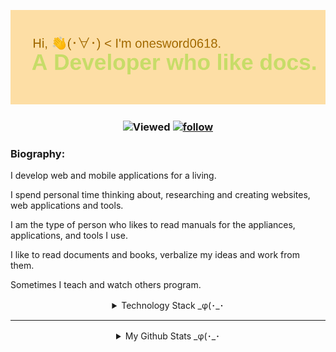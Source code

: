 [![Header](./docs/assets/header.png)](https://github.com/onesword0618)

<h3 align="center">

![Viewed](https://komarev.com/ghpvc/?username=onesword0618&color=E7BB5E)
[![follow](https://img.shields.io/github/followers/onesword0618?label=Follow)](https://github.com/onesword0618)

</h3>

### Biography:

I develop web and mobile applications for a living.

I spend personal time thinking about, researching and creating websites, web applications and tools.

I am the type of person who likes to read manuals for the appliances, applications, and tools I use.

I like to read documents and books, verbalize my ideas and work from them.

Sometimes I teach and watch others program.

<details>
   <summary align="center">Technology Stack _φ(･_･ </summary>

### Programming Languages

<a href="https://developer.mozilla.org/en-US/docs/Web/JavaScript" target="_blank" >
   <img src="https://raw.githubusercontent.com/devicons/devicon/master/icons/javascript/javascript-original.svg" alt="javascript" width="40" height="40"/>
</a>
<a href="https://www.java.com" target="_blank" >
   <img src="https://raw.githubusercontent.com/devicons/devicon/master/icons/java/java-original.svg" alt="java" width="40" height="40"/>
</a>
<a href="https://docs.microsoft.com/en-us/dotnet/csharp" target="_blank" >
   <img src="https://raw.githubusercontent.com/devicons/devicon/master/icons/csharp/csharp-original.svg" alt="csharp" width="40" height="40"/>
</a>
<a href="https://www.php.net" target="_blank" >
  <img src="https://raw.githubusercontent.com/devicons/devicon/master/icons/php/php-original.svg" alt="php" width="40" height="40"/>
</a>
<a href="https://go.dev" target="_blank" >
   <img src="https://raw.githubusercontent.com/devicons/devicon/master/icons/go/go-original.svg" alt="go" width="40" height="40"/>
</a>
<a href="https://docs.microsoft.com/en-us/dotnet/visual-basic" target="_blank" >
   <img src="https://www.vectorlogo.zone/logos/microsoft_vb/microsoft_vb-icon.svg" alt="visual-basic" width="40" height="40"/>
</a>
<a href="https://kotlinlang.org" target="_blank" >
   <img src="https://www.vectorlogo.zone/logos/kotlinlang/kotlinlang-icon.svg" alt="kotlin" width="40" height="40"/>
</a>
<a href="https://kotlinlang.org" target="_blank" >
   <img src="https://www.vectorlogo.zone/logos/groovy-lang/groovy-lang-icon.svg" alt="groovy" width="40" height="40"/>
</a>

### Frontend Development

<a href="https://html.spec.whatwg.org/multipage" target="_blank" >
   <img src="https://raw.githubusercontent.com/devicons/devicon/master/icons/html5/html5-original-wordmark.svg" alt="html5" width="40" height="40"/>
</a>
<a href="https://www.w3.org/Style/CSS/current-work" target="_blank" >
   <img src="https://raw.githubusercontent.com/devicons/devicon/master/icons/css3/css3-original-wordmark.svg" alt="css3" width="40" height="40"/>
</a>
<a href="https://getbootstrap.com" target="_blank" >
   <img src="https://raw.githubusercontent.com/devicons/devicon/master/icons/bootstrap/bootstrap-plain-wordmark.svg" alt="bootstrap" width="40" height="40"/>
</a>
<a href="https://tailwindcss.com" target="_blank" >
   <img src="https://www.vectorlogo.zone/logos/tailwindcss/tailwindcss-icon.svg" alt="tailwindcss" width="40" height="40"/>
</a>
<a href="https://sass-lang.com" target="_blank" >
   <img src="https://raw.githubusercontent.com/devicons/devicon/master/icons/sass/sass-original.svg" alt="sass" width="40" height="40"/>
</a>
<a href="https://gulpjs.com" target="_blank" >
   <img src="https://raw.githubusercontent.com/devicons/devicon/master/icons/gulp/gulp-plain.svg" alt="gulp" width="40" height="40"/>
</a>
<a href="https://babeljs.io" target="_blank" >
   <img src="https://raw.githubusercontent.com/babel/logo/master/babel.png" alt="babel" width="40" height="40"/>
</a>
<a href="https://prettier.io" target="_blank" >
   <img src="https://github.com/prettier/prettier/blob/main/website/static/icon.png?raw=true" alt="prettier" width="40" height="40"/>
</a>
<a href="https://eslint.org" target="_blank" >
   <img src="https://www.vectorlogo.zone/logos/eslint/eslint-icon.svg" alt="eslint" width="40" height="40"/>
</a>
<a href="https://webpack.js.org" target="_blank" >
   <img src="https://raw.githubusercontent.com/devicons/devicon/d00d0969292a6569d45b06d3f350f463a0107b0d/icons/webpack/webpack-original-wordmark.svg" alt="webpack" width="40" height="40"/>
</a>
<a href="https://redux.js.org" target="_blank" >
   <img src="https://raw.githubusercontent.com/devicons/devicon/master/icons/redux/redux-original.svg" alt="redux" width="40" height="40"/>
</a>
<a href="https://reactjs.org" target="_blank" >
   <img src="https://raw.githubusercontent.com/devicons/devicon/master/icons/react/react-original-wordmark.svg" alt="react" width="40" height="40"/>
</a>
<a href="https://www.typescriptlang.org" target="_blank" >
   <img src="https://raw.githubusercontent.com/devicons/devicon/master/icons/typescript/typescript-original.svg" alt="typescript" width="80" height="40"/>
</a>
<a href="https://storybook.js.org" target="_blank" >
   <img src="https://raw.githubusercontent.com/devicons/devicon/master/icons/storybook/storybook-original.svg" alt="storybook" width="80" height="40"/>
</a>

### Backend Development

<a href="https://nodejs.org" target="_blank" >
   <img src="https://raw.githubusercontent.com/devicons/devicon/master/icons/nodejs/nodejs-original-wordmark.svg" alt="nodejs" width="40" height="40"/>
</a>
<a href="https://expressjs.com" target="_blank" >
   <img src="https://raw.githubusercontent.com/devicons/devicon/master/icons/express/express-original-wordmark.svg" alt="express" width="40" height="40"/>
</a>
<a href="https://graphql.org" target="_blank" >
   <img src="https://www.vectorlogo.zone/logos/graphql/graphql-icon.svg" alt="graphql" width="40" height="40"/>
</a>
<a href="https://spring.io" target="_blank" >
   <img src="https://www.vectorlogo.zone/logos/springio/springio-icon.svg" alt="spring" width="40" height="40"/>
</a>
<a href="https://www.playframework.com" target="_blank" >
   <img src="https://avatars.githubusercontent.com/u/319107?s=200&v=4" alt="play" width="40" height="40"/>
</a>
<a href="https://struts.apache.org" target="_blank" >
   <img src="https://www.vectorlogo.zone/logos/apache_struts/apache_struts-icon.svg" alt="struts" width="40" height="40"/>
</a>
<a href="https://grails.org" target="_blank" >
   <img src="https://www.vectorlogo.zone/logos/grails/grails-icon.svg" alt="struts" width="40" height="40"/>
</a>

### Mobile App Development

<a href="https://reactnative.dev" target="_blank" >
   <img src="https://reactnative.dev/img/header_logo.svg" alt="reactnative" width="40" height="40"/>
</a>

### Database

<a href="https://www.mongodb.com" target="_blank" >
   <img src="https://raw.githubusercontent.com/devicons/devicon/master/icons/mongodb/mongodb-original-wordmark.svg" alt="mongodb" width="40" height="40"/>
</a>
<a href="https://www.microsoft.com/en-us/sql-server" target="_blank" >
   <img src="https://www.svgrepo.com/show/303229/microsoft-sql-server-logo.svg" alt="mssql" width="40" height="40"/>
</a>
<a href="https://www.mysql.com" target="_blank" >
   <img src="https://raw.githubusercontent.com/devicons/devicon/master/icons/mysql/mysql-original-wordmark.svg" alt="mysql" width="40" height="40"/>
</a>
<a href="https://www.oracle.com" target="_blank" >
   <img src="https://raw.githubusercontent.com/devicons/devicon/master/icons/oracle/oracle-original.svg" alt="oracle" width="40" height="40"/>
</a>
<a href="https://www.sqlite.org" target="_blank" >
   <img src="https://www.vectorlogo.zone/logos/sqlite/sqlite-icon.svg" alt="sqlite" width="40" height="40"/>
</a>
<a href="https://mariadb.org" target="_blank" >
   <img src="https://www.vectorlogo.zone/logos/mariadb/mariadb-icon.svg" alt="mariadb" width="40" height="40"/>
</a>
<a href="https://www.postgresql.org" target="_blank" >
   <img src="https://www.vectorlogo.zone/logos/postgresql/postgresql-icon.svg" alt="postgresql" width="40" height="40"/>
</a>
<a href="https://redis.io" target="_blank" >
   <img src="https://raw.githubusercontent.com/devicons/devicon/master/icons/redis/redis-original-wordmark.svg" alt="redis" width="40" height="40"/>
</a>
<a href="https://lucene.apache.org/solr" target="_blank" >
   <img src="https://www.vectorlogo.zone/logos/apache_solr/apache_solr-icon.svg" alt="solr" width="40" height="40"/>
</a>

### Devops

<a href="https://aws.amazon.com" target="_blank" >
 <img src="https://raw.githubusercontent.com/devicons/devicon/master/icons/amazonwebservices/amazonwebservices-original-wordmark.svg" alt="aws" width="40" height="40"/>
</a>
<a href="https://www.docker.com" target="_blank" >
   <img src="https://raw.githubusercontent.com/devicons/devicon/master/icons/docker/docker-original-wordmark.svg" alt="docker" width="40" height="40"/>
</a>
<a href="https://www.jenkins.io" target="_blank" >
   <img src="https://www.vectorlogo.zone/logos/jenkins/jenkins-icon.svg" alt="jenkins" width="40" height="40"/>
</a>
<a href="https://circleci.com" target="_blank" >
   <img src="https://www.vectorlogo.zone/logos/circleci/circleci-icon.svg" alt="circleci" width="40" height="40"/>
</a>
<a href="https://azure.microsoft.com/en-in" target="_blank" >
   <img src="https://www.vectorlogo.zone/logos/microsoft_azure/microsoft_azure-icon.svg" alt="azure" width="40" height="40"/>
</a>
<a href="https://www.virtualbox.org" target="_blank" >
   <img src="https://www.vectorlogo.zone/logos/virtualbox/virtualbox-icon.svg" alt="virtualbox" width="40" height="40"/>
</a>
<a href="https://www.vagrantup.com" target="_blank" >
   <img src="https://www.vectorlogo.zone/logos/vagrantup/vagrantup-icon.svg" alt="vagrant" width="40" height="40"/>
</a>
<a href="https://www.nginx.com" target="_blank" >
   <img src="https://raw.githubusercontent.com/devicons/devicon/master/icons/nginx/nginx-original.svg" alt="nginx" width="40" height="40"/>
</a>

### Backend as a Service(BaaS)

<a href="https://firebase.google.com/" target="_blank" >
   <img src="https://www.vectorlogo.zone/logos/firebase/firebase-icon.svg" alt="firebase" width="40" height="40"/>
</a>
<a href="https://heroku.com" target="_blank" >
   <img src="https://www.vectorlogo.zone/logos/heroku/heroku-icon.svg" alt="heroku" width="40" height="40"/>
</a>

### Framework

<a href="https://dotnet.microsoft.com/" target="_blank" >
   <img src="https://raw.githubusercontent.com/devicons/devicon/master/icons/dot-net/dot-net-original-wordmark.svg" alt="dotnet" width="40" height="40"/>
</a>
<a href="https://www.electronjs.org" target="_blank" >
   <img src="https://raw.githubusercontent.com/devicons/devicon/master/icons/electron/electron-original.svg" alt="electron" width="40" height="40"/>
</a>

### Testing

<a href="https://github.com/puppeteer/puppeteer" target="_blank" >
   <img src="https://www.vectorlogo.zone/logos/pptrdev/pptrdev-official.svg" alt="puppeteer" width="40" height="40"/>
</a>
<a href="https://jestjs.io" target="_blank" >
   <img src="https://www.vectorlogo.zone/logos/jestjsio/jestjsio-icon.svg" alt="jest" width="40" height="40"/>
</a>
<a href="https://www.selenium.dev" target="_blank" >
   <img src="https://raw.githubusercontent.com/detain/svg-logos/780f25886640cef088af994181646db2f6b1a3f8/svg/selenium-logo.svg" alt="selenium" width="40" height="40"/>
</a>
<a href="https://junit.org/junit5" target="_blank" >
   <img src="https://junit.org/junit5/assets/img/junit5-logo.png" alt="junit5" width="40" height="40"/>
</a>
<a href="https://site.mockito.org" target="_blank" >
   <img src="https://raw.githubusercontent.com/mockito/mockito/main/src/main/javadoc/org/mockito/logo.png" alt="mockito" width="80" height="40"/>
</a>

### Software

<a href="https://www.figma.com" target="_blank" >
   <img src="https://www.vectorlogo.zone/logos/figma/figma-icon.svg" alt="figma" width="40" height="40"/>
</a>
<a href="https://postman.com" target="_blank" >
   <img src="https://www.vectorlogo.zone/logos/getpostman/getpostman-icon.svg" alt="postman" width="40" height="40"/>
</a>
<a href="https://www.gnu.org/software/bash" target="_blank" >
   <img src="https://www.vectorlogo.zone/logos/gnu_bash/gnu_bash-icon.svg" alt="bash" width="40" height="40"/>
</a>
<a href="https://git-scm.com" target="_blank" >
   <img src="https://www.vectorlogo.zone/logos/git-scm/git-scm-icon.svg" alt="git" width="40" height="40"/>
</a>

### IDE/Editer

<a href="https://www.eclipse.org" target="_blank" >
   <img src="https://iconape.com/wp-content/files/dy/370826/png/370826.png" alt="eclipse" width="40" height="40"/>
</a>
<a href="https://www.jetbrains.com/idea" target="_blank" >
   <img src="https://cdn.jsdelivr.net/gh/devicons/devicon/icons/intellij/intellij-original.svg" alt="intellij" width="40" height="40"/>
</a>
<a href="https://visualstudio.microsoft.com/vs" target="_blank" >
   <img src="https://cdn.jsdelivr.net/gh/devicons/devicon/icons/visualstudio/visualstudio-plain.svg" alt="visualstudio" width="40" height="40"/>
</a>
<a href="https://www.vim.org" target="_blank" >
   <img src="https://cdn.jsdelivr.net/gh/devicons/devicon/icons/vim/vim-original.svg" alt="vim" width="40" height="40"/>
</a>
<a href="https://sakura-editor.github.io" target="_blank" >
   <img src="https://static-cdn.osdn.net/thumb/g/5/435/800x600_0.png" alt="sakura-editor" width="40" height="40"/>
</a>
<a href="https://code.visualstudio.com" target="_blank" >
   <img src="https://cdn.jsdelivr.net/gh/devicons/devicon/icons/vscode/vscode-original.svg" alt="visualstudiocode" width="40" height="40"/>
</a>

### Static Site Generators

<a href="https://www.gatsbyjs.com" target="_blank" >
   <img src="https://cdn.jsdelivr.net/gh/devicons/devicon/icons/gatsby/gatsby-original.svg" alt="gatsby" width="40" height="40"/>
</a>

### OS

<a href="https://www.linux.org" target="_blank" >
   <img src="https://raw.githubusercontent.com/devicons/devicon/master/icons/linux/linux-original.svg" alt="linux" width="40" height="40"/>
</a>
<a href="https://ubuntu.com" target="_blank" >
   <img src="https://cdn.jsdelivr.net/gh/devicons/devicon/icons/ubuntu/ubuntu-plain.svg" alt="ubuntu" width="40" height="40"/>
</a>
<a href="https://www.centos.org" target="_blank" >
   <img src="https://cdn.jsdelivr.net/gh/devicons/devicon/icons/centos/centos-original.svg" alt="centos" width="40" height="40"/>
</a>
<a href="https://www.debian.org" target="_blank" >
   <img src="https://cdn.jsdelivr.net/gh/devicons/devicon/icons/debian/debian-original.svg" alt="debian" width="40" height="40"/>
</a>

### Other

<a href="https://github.co.jp" target="_blank" >
   <img src="https://cdn.jsdelivr.net/gh/devicons/devicon/icons/github/github-original.svg" alt="github" width="40" height="40"/>
</a>
<a href="https://about.gitlab.com" target="_blank" >
   <img src="https://cdn.jsdelivr.net/gh/devicons/devicon/icons/gitlab/gitlab-original.svg" alt="gitlab" width="40" height="40"/>
</a>
<a href="https://developer.mozilla.org/en-US/docs/MDN/Writing_guidelines/Howto/Markdown_in_MDN" target="_blank" >
   <img src="https://cdn.jsdelivr.net/gh/devicons/devicon/icons/markdown/markdown-original.svg" alt="markdown" width="40" height="40"/>
</a>
<a href="https://www.salesforce.com" target="_blank" >
   <img src="https://cdn.jsdelivr.net/gh/devicons/devicon/icons/salesforce/salesforce-original.svg" alt="salesforce" width="40" height="40"/>
</a>

</details>

---

<details>
   <summary align="center">My Github Stats _φ(･_･ </summary>
      <div align="center">
         <img src="https://github-readme-stats.vercel.app/api?username=onesword0618&show_icons=true&count_private=true&line_height=40&bg_color=E7BB5E">
         <img src="https://github-readme-stats.vercel.app/api/top-langs/?username=onesword0618&bg_color=E7BB5E">
      </div>
      <div align="center">
         <img src="https://github-readme-streak-stats.herokuapp.com?user=onesword0618&date_format=%5BY.%5Dn.j&background=E7BB5E&ring=C7DC68&fire=DD2727&stroke=BCE2E8&currStreakNum=BCE2E8&sideNums=BCE2E8&sideLabels=A26900&currStreakLabel=A26900&dates=BCE2E8" alt="streak-stats">
      </div>
</details>
